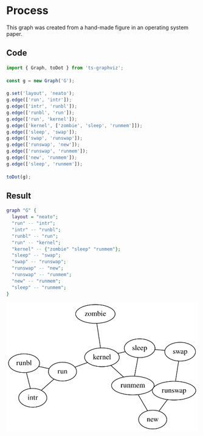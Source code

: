 <!-- THIS FILE IS GENERATED BY scripts/build.ts, DON'T EDIT -->
# Process

This graph was created from a hand-made figure in an operating system paper.

## Code

```ts
import { Graph, toDot } from 'ts-graphviz';

const g = new Graph('G');

g.set('layout', 'neato');
g.edge(['run', 'intr']);
g.edge(['intr', 'runbl']);
g.edge(['runbl', 'run']);
g.edge(['run', 'kernel']);
g.edge(['kernel', ['zombie', 'sleep', 'runmem']]);
g.edge(['sleep', 'swap']);
g.edge(['swap', 'runswap']);
g.edge(['runswap', 'new']);
g.edge(['runswap', 'runmem']);
g.edge(['new', 'runmem']);
g.edge(['sleep', 'runmem']);

toDot(g);
```

## Result

```dot
graph "G" {
  layout = "neato";
  "run" -- "intr";
  "intr" -- "runbl";
  "runbl" -- "run";
  "run" -- "kernel";
  "kernel" -- {"zombie" "sleep" "runmem"};
  "sleep" -- "swap";
  "swap" -- "runswap";
  "runswap" -- "new";
  "runswap" -- "runmem";
  "new" -- "runmem";
  "sleep" -- "runmem";
}
```

![result](./result.svg)
